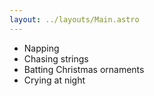```yaml
---
layout: ../layouts/Main.astro
---
```


- Napping
- Chasing strings
- Batting Christmas ornaments
- Crying at night
